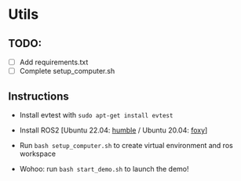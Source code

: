 # Utils
## TODO:
- [ ] Add requirements.txt
- [ ] Complete setup_computer.sh

## Instructions
- Install evtest with
`sudo apt-get install evtest`
- Install ROS2 [Ubuntu 22.04: [humble](https://docs.ros.org/en/humble/Installation/Ubuntu-Install-Debians.html) / Ubuntu 20.04: [foxy](https://docs.ros.org/en/foxy/Installation/Ubuntu-Install-Debians.html)]
- Run `bash setup_computer.sh` to create virtual environment and ros workspace

- Wohoo: run `bash start_demo.sh` to launch the demo!
